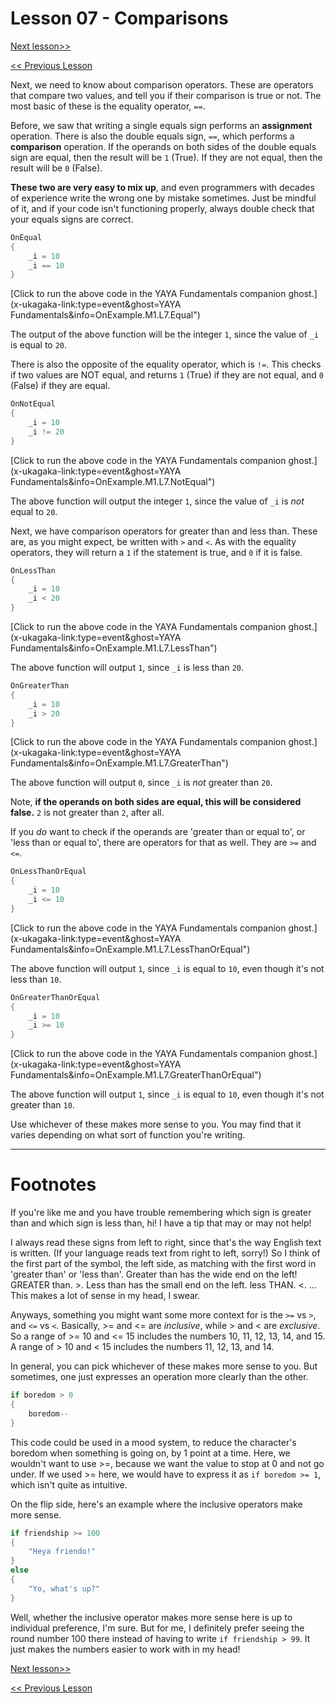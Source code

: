 # Lesson 07 - Comparisons

[Next lesson>>](https://github.com/Zichqec/YAYA_Fundamentals/blob/main/Module%201%20-%20Basic%20Building%20Blocks/08%20-%20Logical%20Operators.md)

[<< Previous Lesson](https://github.com/Zichqec/YAYA_Fundamentals/blob/main/Module%201%20-%20Basic%20Building%20Blocks/06%20-%20Order%20of%20Operations.md)

Next, we need to know about comparison operators. These are operators that compare two values, and tell you if their comparison is true or not. The most basic of these is the equality operator, `==`.

Before, we saw that writing a single equals sign performs an **assignment** operation. There is also the double equals sign, `==`, which performs a **comparison** operation. If the operands on both sides of the double equals sign are equal, then the result will be `1` (True). If they are not equal, then the result will be `0` (False).

**These two are very easy to mix up**, and even programmers with decades of experience write the wrong one by mistake sometimes. Just be mindful of it, and if your code isn't functioning properly, always double check that your equals signs are correct.

```c
OnEqual
{
	_i = 10
	_i == 10
}
```

[Click to run the above code in the YAYA Fundamentals companion ghost.](x-ukagaka-link:type=event&ghost=YAYA Fundamentals&info=OnExample.M1.L7.Equal")

The output of the above function will be the integer `1`, since the value of `_i` is equal to `20`.

There is also the opposite of the equality operator, which is `!=`. This checks if two values are NOT equal, and returns `1` (True) if they are not equal, and `0` (False) if they are equal.

```c
OnNotEqual
{
	_i = 10
	_i != 20
}
```

[Click to run the above code in the YAYA Fundamentals companion ghost.](x-ukagaka-link:type=event&ghost=YAYA Fundamentals&info=OnExample.M1.L7.NotEqual")

The above function will output the integer `1`, since the value of `_i` is *not* equal to `20`.

Next, we have comparison operators for greater than and less than. These are, as you might expect, be written with `>` and `<`. As with the equality operators, they will return a `1` if the statement is true, and `0` if it is false.

```c
OnLessThan
{
	_i = 10
	_i < 20
}
```

[Click to run the above code in the YAYA Fundamentals companion ghost.](x-ukagaka-link:type=event&ghost=YAYA Fundamentals&info=OnExample.M1.L7.LessThan")

The above function will output `1`, since `_i` is less than `20`.

```c
OnGreaterThan
{
	_i = 10
	_i > 20
}
```

[Click to run the above code in the YAYA Fundamentals companion ghost.](x-ukagaka-link:type=event&ghost=YAYA Fundamentals&info=OnExample.M1.L7.GreaterThan")

The above function will output `0`, since `_i` is *not* greater than `20`.

Note, **if the operands on both sides are equal, this will be considered false.** `2` is not greater than `2`, after all.

If you _do_ want to check if the operands are 'greater than or equal to', or 'less than or equal to', there are operators for that as well. They are `>=` and `<=`.

```c
OnLessThanOrEqual
{
	_i = 10
	_i <= 10
}
```

[Click to run the above code in the YAYA Fundamentals companion ghost.](x-ukagaka-link:type=event&ghost=YAYA Fundamentals&info=OnExample.M1.L7.LessThanOrEqual")

The above function will output `1`, since `_i` is equal to `10`, even though it's not less than `10`.

```c
OnGreaterThanOrEqual
{
	_i = 10
	_i >= 10
}
```

[Click to run the above code in the YAYA Fundamentals companion ghost.](x-ukagaka-link:type=event&ghost=YAYA Fundamentals&info=OnExample.M1.L7.GreaterThanOrEqual")

The above function will output `1`, since `_i` is equal to `10`, even though it's not greater than `10`.


Use whichever of these makes more sense to you. You may find that it varies depending on what sort of function you're writing.

---

# Footnotes

If you're like me and you have trouble remembering which sign is greater than and which sign is less than, hi! I have a tip that may or may not help!

I always read these signs from left to right, since that's the way English text is written. (If your language reads text from right to left, sorry!) So I think of the first part of the symbol, the left side, as matching with the first word in 'greater than' or 'less than'. Greater than has the wide end on the left! GREATER than. >. Less than has the small end on the left. less THAN. <. ... This makes a lot of sense in my head, I swear.

Anyways, something you might want some more context for is the `>=` vs `>`, and `<=` vs `<`. Basically, >= and <= are *inclusive*, while > and < are *exclusive*. So a range of >= 10 and <= 15 includes the numbers 10, 11, 12, 13, 14, and 15. A range of > 10 and < 15 includes the numbers 11, 12, 13, and 14.

In general, you can pick whichever of these makes more sense to you. But sometimes, one just expresses an operation more clearly than the other.

```c
if boredom > 0
{
	boredom--
}
```

This code could be used in a mood system, to reduce the character's boredom when something is going on, by 1 point at a time. Here, we wouldn't want to use >=, because we want the value to stop at 0 and not go under. If we used >= here, we would have to express it as `if boredom >= 1`, which isn't quite as intuitive.

On the flip side, here's an example where the inclusive operators make more sense.

```c
if friendship >= 100
{
	"Heya friendo!"
}
else
{
	"Yo, what's up?"
}
```

Well, whether the inclusive operator makes more sense here is up to individual preference, I'm sure. But for me, I definitely prefer seeing the round number 100 there instead of having to write `if friendship > 99`. It just makes the numbers easier to work with in my head!

[Next lesson>>](https://github.com/Zichqec/YAYA_Fundamentals/blob/main/Module%201%20-%20Basic%20Building%20Blocks/08%20-%20Logical%20Operators.md)

[<< Previous Lesson](https://github.com/Zichqec/YAYA_Fundamentals/blob/main/Module%201%20-%20Basic%20Building%20Blocks/06%20-%20Order%20of%20Operations.md)